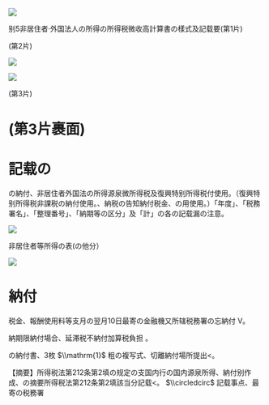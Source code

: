 ![](https://www.nta.go.jp/tmp/00aff56e-03ae-4201-a8f5-62d9d0347e57/images/0eac19240a8e000e7e27fbbc7f5507b3da41928a058648d8e67acef8e664fd74.jpg)

别5非居住者·外国法人の所得の所得税微收高計算書の樣式及記载要(第1片)

(第2片)

![](https://www.nta.go.jp/tmp/00aff56e-03ae-4201-a8f5-62d9d0347e57/images/0619ac87d7e55b3b0e7936e166ef8fc2cd0b8d9b5b1138c349c3f5e1dd93ae5c.jpg)

![](https://www.nta.go.jp/tmp/00aff56e-03ae-4201-a8f5-62d9d0347e57/images/059e8d124790d9f09786e713c7d63e85adb9079b7c4fe5a865504bc8d93f1b8b.jpg)

(第3片)

# (第3片裹面)

# 記载の

の納付、非居住者外国法の所得源泉微所得税及復興特别所得税付使用。（復興特别所得税非課税の納付使用。、納税の告知納付税金、の用使用。）「年度」、「税務署名」、「整理番号」、「納期等の区分」及「計」の各の記载漏の注意。

![](https://www.nta.go.jp/tmp/00aff56e-03ae-4201-a8f5-62d9d0347e57/images/c94daa3ff606a30d982897b89dd5793438b738f8904ae9d744fe932420e28646.jpg)

非居住者等所得の表(の他分）

![](https://www.nta.go.jp/tmp/00aff56e-03ae-4201-a8f5-62d9d0347e57/images/c3f71012d8505cf99d0ae63ad89df8e66c984c8403dcc94825f6c7ec12840234.jpg)

# 納付

税金、報酬使用料等支月の翌月10日最寄の金融機又所辖税務署の忘納付 V。

納期限納付場合、延滞税不納付加算税負担 。

の納付書、3枚 $\\mathrm{1}$ 粗の複写式、切離納付場所提出<。

【摘要】所得税法第212条第2填の规定の支国内行の国内源泉所得、納付别作成、の摘要所得税法第212条第2填該当分記载<。 $\\circledcirc$ 記载事点、最寄の税務署